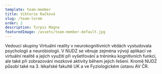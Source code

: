 ```yaml
---
template: team-member
title: Viktorie Račková
slug: /team-lorem
order: 2
description: Turpis Magna
featuredImage: /assets/team-member-default.jpg
---
```


Vedoucí skupiny Virtuální reality v neurokognitivních vědách vystudovala psychologii a neurobiologii. V NUDZ se věnuje zejména vývoji aplikací ve virtuální realitě a jejich využití při vyšetřování a tréninku kognitivních funkcí, ale také při zobrazování mozkové aktivity během jejich řešení. Kromě NUDZ působí také na 3. lékařské fakultě UK a ve Fyziologickém ústavu AV ČR.

